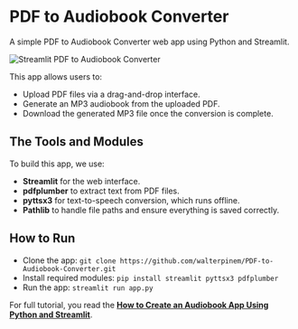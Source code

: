 # PDF to Audiobook Converter
A simple PDF to Audiobook Converter web app using Python and Streamlit.

![Streamlit PDF to Audiobook Converter](https://github.com/user-attachments/assets/e55f2fa1-79c6-406f-b3fb-2b2c00229979)


This app allows users to:

*   Upload PDF files via a drag-and-drop interface.
*   Generate an MP3 audiobook from the uploaded PDF.
*   Download the generated MP3 file once the conversion is complete.

**The Tools and Modules**
-------------------------

To build this app, we use:

*   **Streamlit** for the web interface.
*   **pdfplumber** to extract text from PDF files.
*   **pyttsx3** for text-to-speech conversion, which runs offline.
*   **Pathlib** to handle file paths and ensure everything is saved correctly.

**How to Run**
-------------------------

*   Clone the app:
`git clone https://github.com/walterpinem/PDF-to-Audiobook-Converter.git`
*   Install required modules:
`pip install streamlit pyttsx3 pdfplumber`
*   Run the app:
`streamlit run app.py`

For full tutorial, you read the [**How to Create an Audiobook App Using Python and Streamlit**](https://walterpinem.com/python-streamlit-audiobook-app/ "How to Create an Audiobook App Using Python and Streamlit").
